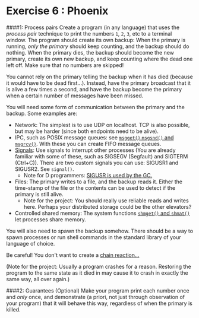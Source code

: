 Exercise 6 : Phoenix
====================

####1: Process pairs
Create a program (in any language) that uses the _process pair_ technique to print the numbers `1`, `2`, `3`, etc to a terminal window. The program should create its own backup: When the primary is running, _only the primary_ should keep counting, and the backup should do nothing. When the primary dies, the backup should become the new primary, create its own new backup, and keep counting where the dead one left off. Make sure that no numbers are skipped!

You cannot rely on the primary telling the backup when it has died (because it would have to be dead first...). Instead, have the primary broadcast that it is alive a few times a second, and have the backup become the primary when a certain number of messages have been missed.

You will need some form of communication between the primary and the backup. Some examples are:
 - Network: The simplest is to use UDP on localhost. TCP is also possible, but may be harder (since both endpoints need to be alive).
 - IPC, such as POSIX message queues: see [`msgget()` `msgsnd()` and `msgrcv()`](http://pubs.opengroup.org/onlinepubs/7990989775/xsh/sysmsg.h.html). With these you can create FIFO message queues.
 - [Signals](http://pubs.opengroup.org/onlinepubs/7990989775/xsh/signal.h.html): Use signals to interrupt other processes (You are already familiar with some of these, such as SIGSEGV (Segfault) and SIGTERM (Ctrl+C)). There are two custom signals you can use: SIGUSR1 and SIGUSR2. See `signal()`.
   - Note for D programmers: [SIGUSR is used by the GC.](http://dlang.org/phobos/core_memory.html)
 - Files: The primary writes to a file, and the backup reads it. Either the time-stamp of the file or the contents can be used to detect if the primary is still alive.
   - Note for the project: You should really use reliable reads and writes here. Perhaps your distributed storage could be the other elevators?
 - Controlled shared memory: The system functions [`shmget()` and `shmat()`](http://pubs.opengroup.org/onlinepubs/7990989775/xsh/sysshm.h.html) let processes share memory.

You will also need to spawn the backup somehow. There should be a way to spawn processes or run shell commands in the standard library of your language of choice.

Be careful! You don't want to create a [chain reaction...](http://en.wikipedia.org/wiki/Fork_bomb)

(Note for the project: Usually a program crashes for a reason. Restoring the program to the same state as it died in may cause it to crash in exactly the same way, all over again.)
 
####2: Guarantees (Optional)
Make your program print each number once and _only_ once, and demonstrate (a priori, not just through observation of your program) that it will behave this way, regardless of when the primary is killed.